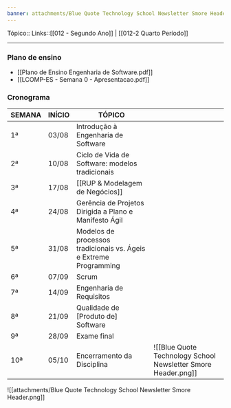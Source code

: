 ```yaml
---
banner: attachments/Blue Quote Technology School Newsletter Smore Header.png
---
```

Tópico::
Links::[[012 - Segundo Ano]] | [[012-2 Quarto Período]]

---

### Plano de ensino
- [[Plano de Ensino Engenharia de Software.pdf]]
- [[LCOMP-ES - Semana 0 - Apresentacao.pdf]]
### Cronograma

| SEMANA | INÍCIO | TÓPICO                                                            |                                                               |
| ------ | ------ | ----------------------------------------------------------------- | ------------------------------------------------------------- |
| 1ª     | 03/08  | Introdução à Engenharia de Software                               |                                                               |
| 2ª     | 10/08  | Ciclo de Vida de Software: modelos tradicionais                   |                                                               |
| 3ª     | 17/08  | [[RUP & Modelagem de Negócios]]                                   |                                                               |
| 4ª     | 24/08  | Gerência de Projetos Dirigida a Plano e Manifesto Ágil            |                                                               |
| 5ª     | 31/08  | Modelos de processos tradicionais vs. Ágeis e Extreme Programming |                                                               |
| 6ª     | 07/09  | Scrum                                                             |                                                               |
| 7ª     | 14/09  | Engenharia de Requisitos                                          |                                                               |
| 8ª     | 21/09  | Qualidade de [Produto de] Software                                |                                                               |
| 9ª     | 28/09  | Exame final                                                       |                                                               |
| 10ª    | 05/10  | Encerramento da Disciplina                                        | ![[Blue Quote Technology School Newsletter Smore Header.png]] |
![[attachments/Blue Quote Technology School Newsletter Smore Header.png]]